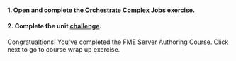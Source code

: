 <head><base target="_blank"> </head>

#### **1. Open and complete the [Orchestrate Complex Jobs](https://safe.my.trailhead.com/content/safe/modules/connect-automations-with-job-orchestration/exercise-orchestrate-complex-jobs?trail_id=automate-data-integration-tasks) exercise.**

  


#### **2. Complete the unit** [**challenge**](https://safe.my.trailhead.com/content/safe/modules/connect-automations-with-job-orchestration/exercise-orchestrate-complex-jobs?trail_id=automate-data-integration-tasks#challenge).

Congratualtions! You've completed the FME Server Authoring Course. Click next to go to course wrap up exercise.


